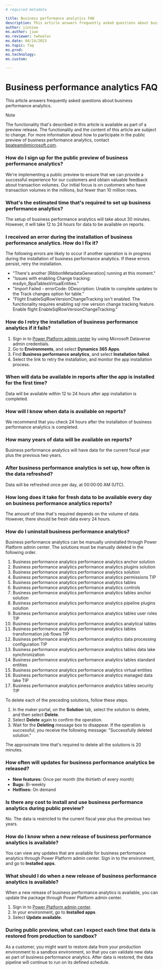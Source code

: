 ```yaml
---
# required metadata

title: Business performance analytics FAQ
description: This article answers frequently asked questions about business performance analytics.
author: jinniew
ms.author: jiwo
ms.reviewer: twheeloc 
ms.date: 04/24/2023
ms.topic: faq
ms.prod: 
ms.technology:
ms.custom:

---
```

# Business performance analytics FAQ

This article answers frequently asked questions about business performance analytics.

> [!NOTE]
> The functionality that's described in this article is available as part of a preview release. The functionality and the content of this article are subject to change. For more information about how to participate in the public preview of business performance analytics, contact <bpateam@microsoft.com>.

### How do I sign up for the public preview of business performance analytics?

We're implementing a public preview to ensure that we can provide a successful experience for our customers and obtain valuable feedback about transaction volumes. Our initial focus is on customers who have transaction volumes in the millions, but fewer than 10 million rows. 

### What's the estimated time that's required to set up business performance analytics?

The setup of business performance analytics will take about 30 minutes. However, it will take 12 to 24 hours for data to be available on reports.

### I received an error during the installation of business performance analytics. How do I fix it?

The following errors are likely to occur if another operation is in progress during the installation of business performance analytics. If these errors persist, retry the installation.

- "There's another \[RibbonMetadataGeneration\] running at this moment."
- "Issues with enabling Change tracking: msdyn\_BpaTablesVirtualEntities."
- "Import Failed - errorCode: 0Description: Unable to complete updates to the Track changes option for table."
- "Flight EnableSqlRowVersionChangeTracking isn't enabled. The functionality requires enabling sql row version change tracking feature. Enable flight EnableSqlRowVersionChangeTracking."

### How do I retry the installation of business performance analytics if it fails?

1. Sign in to [Power Platform admin center](https://admin.powerplatform.microsoft.com/) by using Microsoft Dataverse admin credentials.
2. Go to **Environments**, and select **Dynamics 365 Apps**.
3. Find **Business performance analytics**, and select **Installation failed**.
4. Select the link to retry the installation, and monitor the app installation process.

### When will data be available in reports after the app is installed for the first time?

Data will be available within 12 to 24 hours after app installation is completed.

### How will I know when data is available on reports?

We recommend that you check 24 hours after the installation of business performance analytics is completed.

### How many years of data will be available on reports?

Business performance analytics will have data for the current fiscal year plus the previous two years.

### After business performance analytics is set up, how often is the data refreshed?

Data will be refreshed once per day, at 00:00:00 AM (UTC).

### How long does it take for fresh data to be available every day on business performance analytics reports?

The amount of time that's required depends on the volume of data. However, there should be fresh data every 24 hours.

### How do I uninstall business performance analytics?

Business performance analytics can be manually uninstalled through Power Platform admin center. The solutions must be manually deleted in the following order.

1. Business performance analytics performance analytics anchor solution
2. Business performance analytics performance analytics plugins solution
3. Business performance analytics performance analytics solution
4. Business performance analytics performance analytics permissions TIP
5. Business performance analytics performance analytics tables
6. Business performance analytics performance analytics controls
7. Business performance analytics performance analytics tables anchor solution
8. Business performance analytics performance analytics pipeline plugins solution
9. Business performance analytics performance analytics tables user roles TIP
10. Business performance analytics performance analytics analytical tables
11. Business performance analytics performance analytics tables transformation job flows TIP
12. Business performance analytics performance analytics data processing configuration TIP
13. Business performance analytics performance analytics tables data lake synchronization
14. Business performance analytics performance analytics tables standard entities
15. Business performance analytics performance analytics virtual entities
16. Business performance analytics performance analytics managed data lake TIP
17. Business performance analytics performance analytics tables security TIP

To delete each of the preceding solutions, follow these steps.

1. In the maker portal, on the **Solution** tab, select the solution to delete, and then select **Delete**.
2. Select **Delete** again to confirm the operation.
3. Wait for the **Deleting** message box to disappear. If the operation is successful, you receive the following message: "Successfully deleted solution."

The approximate time that's required to delete all the solutions is 20 minutes.

### How often will updates for business performance analytics be released?

- **New features:** Once per month (the thirtieth of every month)
- **Bugs:** Bi-weekly 
- **Hotfixes:** On demand

### Is there any cost to install and use business performance analytics during public preview?

No. The data is restricted to the current fiscal year plus the previous two years.

### How do I know when a new release of business performance analytics is available?

You can view any updates that are available for business performance analytics through Power Platform admin center. Sign in to the environment, and go to **Installed apps**.

### What should I do when a new release of business performance analytics is available?

When a new release of business performance analytics is available, you can update the package through Power Platform admin center.

1. Sign in to [Power Platform admin center](https://admin.powerplatform.microsoft.com/).
2. In your environment, go to **Installed apps**.
3. Select **Update available**.

### During public preview, what can I expect each time that data is restored from production to sandbox?

As a customer, you might want to restore data from your production environment to a sandbox environment, so that you can validate new data as part of business performance analytics. After data is restored, the data pipeline will continue to run on its defined schedule.
